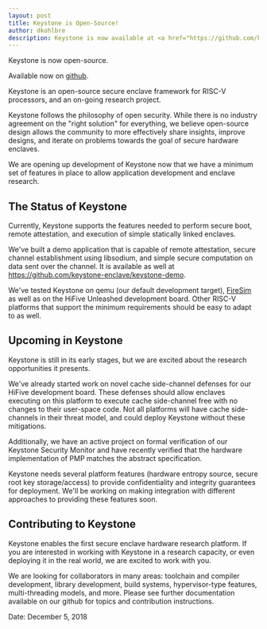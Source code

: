 ```yaml
---
layout: post
title: Keystone is Open-Source!
author: dkohlbre
description: Keystone is now available at <a href="https://github.com/keystone-enclave">https://github.com/keystone-enclave</a>
---
```


Keystone is now open-source.

Available now on [github](https://github.com/keystone-enclave).

Keystone is an open-source secure enclave framework for RISC-V
processors, and an on-going research project.

Keystone follows the philosophy of open security. While there is no
industry agreement on the "right solution" for everything, we believe
open-source design allows the community to more effectively share
insights, improve designs, and iterate on problems towards the goal of
secure hardware enclaves.

We are opening up development of Keystone now that we have a minimum
set of features in place to allow application development and enclave
research.

## The Status of Keystone
Currently, Keystone supports the features needed to perform secure
boot, remote attestation, and execution of simple statically linked
enclaves.

We've built a demo application that is capable of remote attestation,
secure channel establishment using libsodium, and simple secure
computation on data sent over the channel. It is available as well at
https://github.com/keystone-enclave/keystone-demo.

We've tested Keystone on qemu (our default development target),
[FireSim](https://fires.im/) as well as on the HiFive Unleashed
development board. Other RISC-V platforms that support the minimum
requirements should be easy to adapt to as well.

## Upcoming in Keystone

Keystone is still in its early stages, but we are excited about the
research opportunities it presents.

We've already started work on novel cache side-channel defenses for
our HiFive development board. These defenses should allow enclaves
executing on this platform to execute cache side-channel free with no
changes to their user-space code. Not all platforms will have cache
side-channels in their threat model, and could deploy Keystone without
these mitigations.

Additionally, we have an active project on formal verification of our
Keystone Security Monitor and have recently verified that the hardware
implementation of PMP matches the abstract specification.

Keystone needs several platform features (hardware entropy source,
secure root key storage/access) to provide confidentiality and
integrity guarantees for deployment. We'll be working on making
integration with different approaches to providing these features
soon.

## Contributing to Keystone

Keystone enables the first secure enclave hardware research
platform. If you are interested in working with Keystone in a research
capacity, or even deploying it in the real world, we are excited to
work with you.

We are looking for collaborators in many areas: toolchain and compiler
development, library development, build systems, hypervisor-type
features, multi-threading models, and more.  Please see further
documentation available on our github for topics and contribution
instructions.


Date: December 5, 2018
